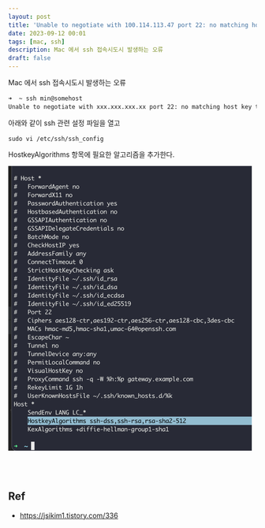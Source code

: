 ```yaml
---
layout: post
title: 'Unable to negotiate with 100.114.113.47 port 22: no matching host key type found'
date: 2023-09-12 00:01
tags: [mac, ssh]
description: Mac 에서 ssh 접속시도시 발생하는 오류
draft: false
---
```


Mac 에서 ssh 접속시도시 발생하는 오류

```bash
➜  ~ ssh min@somehost
Unable to negotiate with xxx.xxx.xxx.xx port 22: no matching host key type found. Their offer: rsa-sha2-512,rsa-sha2-256,ecdsa-sha2-nistp256,ssh-ed25519
```

아래와 같이 ssh 관련 설정 파일을 열고
```
sudo vi /etc/ssh/ssh_config
```

HostkeyAlgorithms 항목에 필요한 알고리즘을 추가한다.

![img.png](img.png)

<br/>
<br/>

## Ref
- https://jsikim1.tistory.com/336
